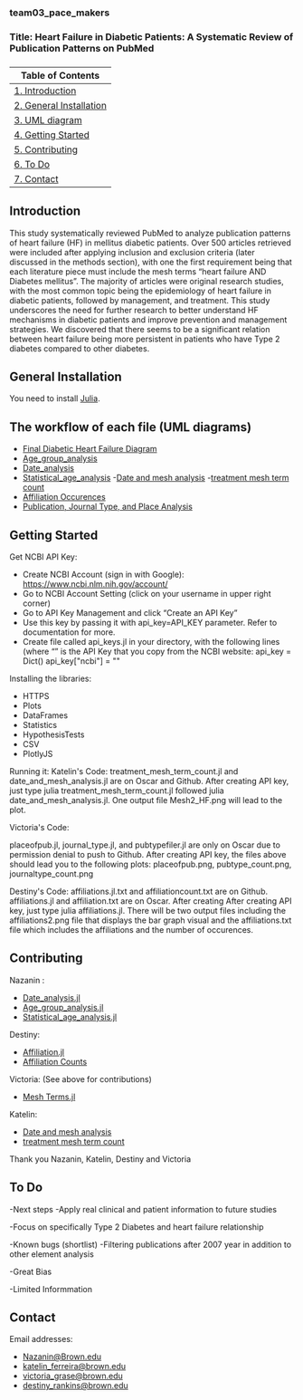 ### team03_pace_makers
### Title: Heart Failure in Diabetic Patients: A Systematic Review of Publication Patterns on PubMed
###
| Table of Contents |
| ----------------- |
| [1. Introduction](#Introduction) |
| [2. General Installation](#General-Installation) |
| [3. UML diagram](#The-workflow-of-each-file-(UML-diagrams)) |
| [4. Getting Started](#Getting-Started) |
| [5. Contributing](#contributing) |
| [6. To Do](#To-Do) |
| [7. Contact](#Contact) |



## Introduction

This study systematically reviewed PubMed to analyze publication patterns of heart failure (HF) in  mellitus diabetic patients. Over 500 articles retrieved were included after applying inclusion and exclusion criteria (later discussed in the methods section), with one the first requirement being that each literature piece must include the mesh terms “heart failure AND Diabetes mellitus”. The majority of articles were original research studies, with the most common topic being the epidemiology of heart failure in diabetic patients, followed by management, and treatment.  This study underscores the need for further research to better understand HF mechanisms in diabetic patients and improve prevention and management strategies. We discovered that there seems to be a significant relation between heart failure being more persistent in patients who have Type 2 diabetes compared to other diabetes.





## General Installation

You need to install [Julia](https://julialang.org/).



## The workflow of each file (UML diagrams)
- [Final Diabetic Heart Failure Diagram](https://lucid.app/lucidchart/7d0e51b5-1879-4b23-9d92-8b58466dc15b/edit?invitationId=inv_718ded91-ae21-4cb8-9ff4-047b24b08c64&page=zmIYr3Bxl.j0#)
- [Age_group_analysis](https://lucid.app/lucidchart/9dc3033f-dc34-41eb-a39b-a8ee824c090e/edit?viewport_loc=285%2C-23%2C2111%2C1164%2C0_0&invitationId=inv_74b05b9e-a6fd-460c-873c-089a1e4df0e4)
- [Date_analysis](https://lucid.app/lucidchart/0566af0a-340b-4b9e-9388-27745033a754/edit?viewport_loc=-542%2C78%2C2730%2C1319%2C0_0&invitationId=inv_8953cd29-74ba-49ef-b0a3-3349a6e3caff)
- [Statistical_age_analysis](https://lucid.app/lucidchart/1f382ed2-4d1c-430e-9230-3408f2be46a0/edit?viewport_loc=-743%2C-233%2C2940%2C1420%2C0_0&invitationId=inv_1982f4d4-1845-4121-bf19-4771bdd90846)
-[Date and mesh analysis](https://lucid.app/lucidchart/2c5276b8-afb0-4078-94d6-acf869f0bbc3/edit?viewport_loc=-126%2C25%2C2260%2C1181%2C0_0&invitationId=inv_639c7916-b1a0-469a-8726-bc6dbf2a0d0c)
-[treatment mesh term count](https://lucid.app/lucidchart/086c4775-b663-4da9-9935-24c4e8328450/edit?viewport_loc=86%2C494%2C2260%2C1181%2C0_0&invitationId=inv_f00b3a33-b2ef-4432-ac4d-ceea1f8bf498)
- [Affiliation Occurences](https://lucid.app/lucidchart/702c3cff-f62b-4371-8c63-f6ba76103788/edit?view_items=DwW4I2DslUAN&invitationId=inv_182b2fbf-53bf-4bd5-b8f1-eb0944d84f2d)
- [Publication, Journal Type, and Place Analysis](https://lucid.app/lucidchart/659e5760-c602-4d98-b2c9-72545cc3cb27/edit?viewport_loc=-775%2C-23%2C4326%2C2023%2C0_0&invitationId=inv_eccd658e-0c65-4117-9f4f-9d8bbaac5eea)


## Getting Started
Get NCBI API Key:
- Create NCBI Account (sign in with Google): https://www.ncbi.nlm.nih.gov/account/
- Go to NCBI Account Setting (click on your username in upper right corner)
- Go to API Key Management and click “Create an API Key”
- Use this key by passing it with api_key=API_KEY parameter. Refer to documentation for more.
- Create file called api_keys.jl in your directory, with the following lines (where “<APIKEYHERE>” is the API Key that you copy from the NCBI website:
api_key = Dict()
api_key["ncbi"] = "<APIKEYHERE>"

Installing the libraries:
- HTTPS
- Plots
- DataFrames
- Statistics
- HypothesisTests
- CSV
- PlotlyJS
  
Running it:
Katelin's Code: 
treatment_mesh_term_count.jl and date_and_mesh_analysis.jl are on Oscar and Github. After creating API key, just type julia treatment_mesh_term_count.jl followed julia date_and_mesh_analysis.jl. One output file Mesh2_HF.png will lead to the plot. 
 
 Victoria's Code:
  
 placeofpub.jl, journal_type.jl, and pubtypefiler.jl are only on Oscar due to permission denial to push to Github. After creating API key, the files above should lead you to the following plots: placeofpub.png, pubtype_count.png, journaltype_count.png
  
 Destiny's Code:
affiliations.jl.txt and affiliationcount.txt are on Github. affiliations.jl and affiliation.txt are on Oscar. After creating  After creating API key, just type julia affiliations.jl. There will be two output files including the affiliations2.png file that displays the bar graph visual and the affiliations.txt file which includes the affiliations and the number of occurences.


## Contributing
Nazanin :
- [Date_analysis.jl](https://github.com/NazAhmadi/BioInfo/blob/main/Date_analysis.jl)
- [Age_group_analysis.jl](https://github.com/methods2023/team03_pace_makers/blob/d1a8af72350e5bf825747972ee98f71bbb5bc82e/age_group_analysis.jl)
- [Statistical_age_analysis.jl](https://github.com/NazAhmadi/BioInfo/statistical_age_analysis.jl)

Destiny:
- [Affiliation.jl](https://github.com/methods2023/team03_pace_makers/blob/master/affiliations.jl.txt)
- [Affiliation Counts](https://github.com/methods2023/team03_pace_makers/blob/master/affiliationcount.txt)
  

Victoria: (See above for contributions)
- [Mesh Terms.jl](https://github.com/methods2023/team03_pace_makers/blob/master/mesh_terms.jl)
  
Katelin:
- [Date and mesh analysis]( https://github.com/methods2023/team03_pace_makers/blob/master/date_and_mesh_analysis.jl)
- [treatment mesh term count](https://github.com/methods2023/team03_pace_makers/blob/master/treatment_mesh_term_count.jl)

Thank you Nazanin, Katelin, Destiny and Victoria
  
  
## To Do
-Next steps
  -Apply real clinical and patient information to future studies
  
  -Focus on specifically Type 2 Diabetes and heart failure relationship

-Known bugs (shortlist)
  -Filtering publications after 2007 year in addition to other element analysis
  
  -Great Bias
  
  -Limited Informmation
  
## Contact
Email addresses: 
- Nazanin@Brown.edu 
- katelin_ferreira@brown.edu
- victoria_grase@brown.edu
- destiny_rankins@brown.edu

